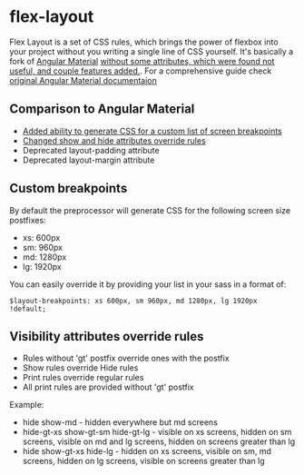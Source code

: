 # flex-layout

Flex Layout is a set of CSS rules, which brings the power of flexbox into your project without you writing a single line of CSS yourself.
It's basically a fork of [Angular Material](https://github.com/angular/material) [without some attributes, which were found not useful, and couple features added.](#comparison-to-angular-material).
For a comprehensive guide check [original Angular Material documentaion](https://material.angularjs.org/latest/layout/introduction)

## Comparison to Angular Material

- [Added ability to generate CSS for a custom list of screen breakpoints](#custom-breakpoints)
- [Changed show and hide attributes override rules](#visibility-attributes-override-rules)
- Deprecated layout-padding attribute
- Deprecated layout-margin attribute

## Custom breakpoints

By default the preprocessor will generate CSS for the following screen size postfixes:
- xs: 600px
- sm: 960px
- md: 1280px
- lg: 1920px

You can easily override it by providing your list in your sass in a format of:
```
$layout-breakpoints: xs 600px, sm 960px, md 1280px, lg 1920px !default;
```

## Visibility attributes override rules

- Rules without 'gt' postfix override ones with the postfix
- Show rules override Hide rules
- Print rules override regular rules
- All print rules are provided without 'gt' postfix

Example:
- hide show-md - hidden everywhere but md screens
- hide-gt-xs show-gt-sm hide-gt-lg - visible on xs screens, hidden on sm screens, visible on md and lg screens, hidden on screens greater than lg
- hide show-gt-xs hide-lg - hidden on xs screens, visible on sm, md screens, hidden on lg screens, visible on screens greater than lg
